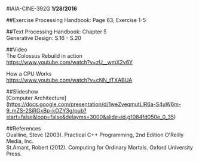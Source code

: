 #IAIA-CINE-392G
**1/28/2016**

##Exercise
Processing Handbook: Page 63, Exercise 1-5  

##Text
Processing Handbook: Chapter 5  
Generative Design: S.16 - S.20    

##Video  
The Colossus Rebuild in action  
https://www.youtube.com/watch?v=zU__wmX2v6Y  

How a CPU Works  
https://www.youtube.com/watch?v=cNN_tTXABUA

##Slideshow    
[Computer Architecture]
(https://docs.google.com/presentation/d/1weZveqmutLlR6a-S4uW6m-9_mZS-2SiRGxBp-kOZY3g/pub?start=false&loop=false&delayms=3000&slide=id.g1084fd050e_0_35)

##References  
Oualline, Steve (2003). Practical C++ Programming, 2nd Edition  O'Reilly Media, Inc.  
St.Amant, Robert (2012). Computing for Ordinary Mortals. Oxford University Press.   
